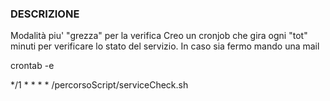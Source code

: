 ### DESCRIZIONE

Modalità piu' "grezza" per la verifica
Creo un cronjob che gira ogni "tot" minuti per verificare lo stato del servizio. In caso sia fermo mando una mail

crontab -e

*/1 *  * * * /percorsoScript/serviceCheck.sh